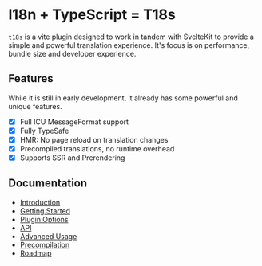 # I18n + TypeScript = T18s

`t18s` is a vite plugin designed to work in tandem with SvelteKit to provide a simple and powerful translation experience. It's focus is on performance, bundle size and developer experience.

## Features

While it is still in early development, it already has some powerful and unique features.

- [x] Full ICU MessageFormat support
- [x] Fully TypeSafe
- [x] HMR: No page reload on translation changes
- [x] Precompiled translations, no runtime overhead
- [x] Supports SSR and Prerendering

## Documentation

- [Introduction](docs/10-Introduction.md)
- [Getting Started](docs/20-Getting-Started.md)
- [Plugin Options](docs/30-Options.md)
- [API](docs/40-API.md)
- [Advanced Usage](docs/60-Advanced-Usage.md)
- [Precompilation](docs/80-Precompilation.md)
- [Roadmap](docs/99-Roadmap.md)
